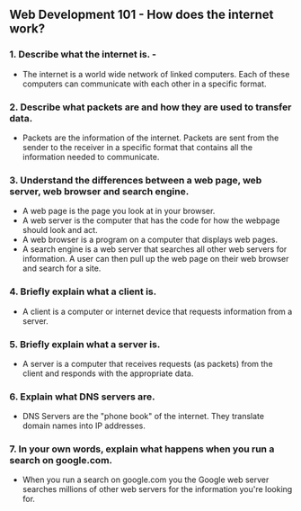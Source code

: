 ## Web Development 101 - How does the internet work?

### 1. Describe what the internet is. - 
- The internet is a world wide network of linked computers. Each of these computers can communicate with each other in a specific format.

### 2. Describe what packets are and how they are used to transfer data.
- Packets are the information of the internet. Packets are sent from the sender to the receiver in a specific format that contains all the information needed to communicate.

### 3. Understand the differences between a web page, web server, web browser and search engine.
- A web page is the page you look at in your browser.
- A web server is the computer that has the code for how the webpage should look and act.
- A web browser is a program on a computer that displays web pages.
- A search engine is a web server that searches all other web servers for information. A user can then pull up the web page on their web browser and search for a site.

### 4. Briefly explain what a client is.
 - A client is a computer or internet device that requests information from a server.

### 5. Briefly explain what a server is.
- A server is a computer that receives requests (as packets) from the client and responds with the appropriate data.

### 6. Explain what DNS servers are.
- DNS Servers are the "phone book" of the internet. They translate domain names into IP addresses.

### 7. In your own words, explain what happens when you run a search on google.com.
-  When you run a search on google.com you the Google web server searches millions of other web servers for the information you're looking for.